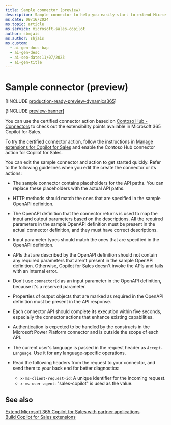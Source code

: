 ```yaml
---
title: Sample connector (preview)
description: Sample connector to help you easily start to extend Microsoft 365 Copilot for Sales.
ms.date: 09/16/2024
ms.topic: article
ms.service: microsoft-sales-copilot
author: sbmjais
ms.author: shjais
ms.custom:
  - ai-gen-docs-bap
  - ai-gen-desc
  - ai-seo-date:11/07/2023
  - ai-gen-title
---
```


# Sample connector (preview)

[!INCLUDE [production-ready-preview-dynamics365](~/../shared-content/shared/preview-includes/production-ready-preview-dynamics365.md)]

[!INCLUDE [preview-banner](~/../shared-content/shared/preview-includes/preview-banner.md)]

You can use the certified connector action based on [Contoso Hub - Connectors](/connectors/contosohub/) to check out the extensibility points available in Microsoft 365 Copilot for Sales.

To try the certified connector action, follow the instructions in [Manage extensions for Copilot for Sales](/microsoft-copilot-studio/manage-copilot-for-sales) and enable the Contoso Hub connector action for Copilot for Sales.


You can edit the sample connector and action to get started quickly. Refer to the following guidelines when you edit the create the connector or its actions:

- The sample connector contains placeholders for the API paths. You can replace these placeholders with the actual API paths.
- HTTP methods should match the ones that are specified in the sample OpenAPI definition.
- The OpenAPI definition that the connector returns is used to map the input and output parameters based on the descriptions. All the required parameters in the sample OpenAPI definition must be present in the actual connector definition, and they must have correct descriptions.
- Input parameter types should match the ones that are specified in the OpenAPI definition. 
- APIs that are described by the OpenAPI definition should not contain any required parameters that aren't present in the sample OpenAPI definition. Otherwise, Copilot for Sales doesn't invoke the APIs and fails with an internal error.
- Don't use `connectorId` as an input parameter in the OpenAPI definition, because it's a reserved parameter.
- Properties of output objects that are marked as required in the OpenAPI definition must be present in the API response.
- Each connector API should complete its execution within five seconds, especially the connector actions that enhance existing capabilities.
- Authentication is expected to be handled by the constructs in the Microsoft Power Platform connector and is outside the scope of each API.
- The current user's language is passed in the request header as `Accept-Language`. Use it for any language-specific operations.
- Read the following headers from the request to your connector, and send them to your back end for better diagnostics:

    - `x-ms-client-request-id`: A unique identifier for the incoming request.
    - `x-ms-user-agent`: "sales-copilot" is used as the value.


## See also

[Extend Microsoft 365 Copilot for Sales with partner applications](extend-copilot-for-sales.md)<br>
[Build Copilot for Sales extensions](build-apis.md)

